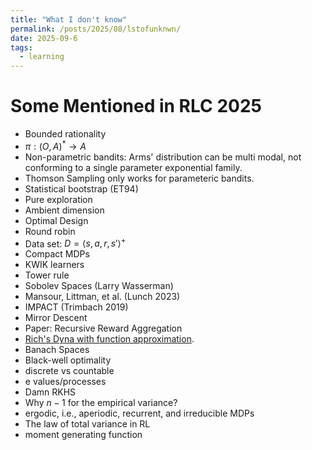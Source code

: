 ```yaml
---
title: "What I don't know"
permalink: /posts/2025/08/lstofunknwn/
date: 2025-09-6
tags:
  - learning
---
```


# Some Mentioned in RLC 2025
- Bounded rationality
- $\pi: (O, A)^* \to A$
- Non-parametric bandits: Arms' distribution can be multi modal, not conforming to a single parameter exponential family.
- Thomson Sampling only works for parameteric bandits.
- Statistical bootstrap (ET94)
- Pure exploration
- Ambient dimension
- Optimal Design
- Round robin
- Data set: $D = \langle s, a, r, s'\rangle^+$
- Compact MDPs
- KWIK learners
- Tower rule 
- Sobolev Spaces (Larry Wasserman)
- Mansour, Littman, et al. (Lunch 2023)
- IMPACT (Trimbach 2019)
- Mirror Descent
- Paper: Recursive Reward Aggregation
- [Rich's Dyna with function approximation](https://drive.google.com/drive/folders/1cMJWR90IkMxWngWpjOtD-qdLS_a7KiYL).
- Banach Spaces
- Black-well optimality
- discrete vs countable
- e values/processes
- Damn RKHS
- Why $n-1$ for the empirical variance?
- ergodic, i.e., aperiodic, recurrent, and irreducible MDPs
- The law of total variance in RL
- moment generating function